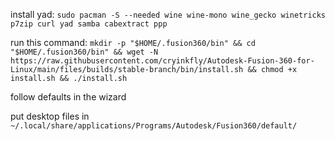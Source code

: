 
install yad:
```sudo pacman -S --needed wine wine-mono wine_gecko winetricks p7zip curl yad samba cabextract ppp```

run this command:
```mkdir -p "$HOME/.fusion360/bin" && cd "$HOME/.fusion360/bin" && wget -N https://raw.githubusercontent.com/cryinkfly/Autodesk-Fusion-360-for-Linux/main/files/builds/stable-branch/bin/install.sh && chmod +x install.sh && ./install.sh```

follow defaults in the wizard

put desktop files in `~/.local/share/applications/Programs/Autodesk/Fusion360/default/`
